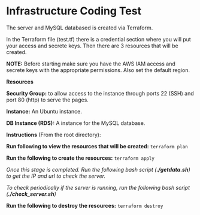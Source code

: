 Infrastructure Coding Test
==========================

The server and MySQL databased is created via Terraform. 

In the Terraform file (test.tf) there is a credential section where you will put your access and secrete keys. Then there are 3 resources that will be created. 

**NOTE:** Before starting make sure you have the AWS IAM access and secrete keys with the appropriate permissions. Also set the default region.

**Resources**

**Security Group:** to allow access to the instance through ports 22 (SSH) and port 80 (http) to serve the pages. 

**Instance:**  An Ubuntu instance.

**DB Instance (RDS):** A instance for the MySQL database.

**Instructions** (From the root directory):

**Run following to view the resources that will be created:** <code>terraform plan</code> <br/>

**Run the following to create the resources:** <code>terraform apply</code>

_Once this stage is completed. Run the following bash script (**./getdata.sh**) to get the IP and url to check the server._

_To check periodically if the server is running, run the following bash script (**./check_server.sh**)_

**Run the following to destroy the resources:** <code>terraform destroy</code>


